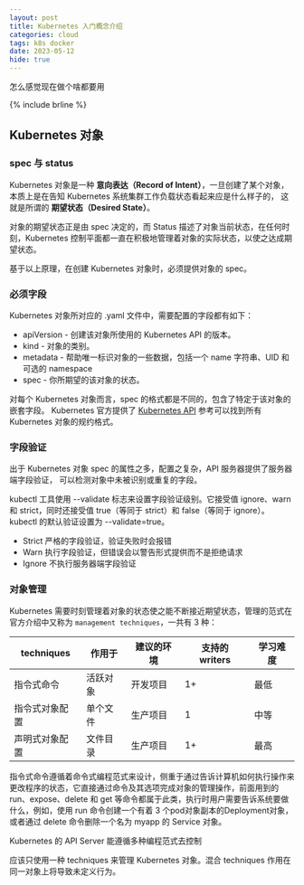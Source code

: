 ```yaml
---
layout: post
title: Kubernetes 入门概念介绍
categories: cloud
tags: k8s docker
date: 2023-05-12
hide: true
---
```


怎么感觉现在做个啥都要用

{% include brline %}

## Kubernetes 对象

### spec 与 status

Kubernetes 对象是一种 __意向表达（Record of Intent）__，一旦创建了某个对象，本质上是在告知 Kubernetes 系统集群工作负载状态看起来应是什么样子的， 这就是所谓的 __期望状态（Desired State）__。

对象的期望状态正是由 spec 决定的，而 Status 描述了对象当前状态，在任何时刻，Kubernetes 控制平面都一直在积极地管理着对象的实际状态，以使之达成期望状态。

基于以上原理，在创建 Kubernetes 对象时，必须提供对象的 spec。

### 必须字段

Kubernetes 对象所对应的 .yaml 文件中，需要配置的字段都有如下：

- apiVersion - 创建该对象所使用的 Kubernetes API 的版本。
- kind - 对象的类别。
- metadata - 帮助唯一标识对象的一些数据，包括一个 name 字符串、UID 和可选的 namespace
- spec - 你所期望的该对象的状态。

对每个 Kubernetes 对象而言，spec 的格式都是不同的，包含了特定于该对象的嵌套字段。 Kubernetes 官方提供了 [Kubernetes API][k8s-api] 参考可以找到所有 Kubernetes 对象的规约格式。

### 字段验证 

出于 Kubernetes 对象 spec 的属性之多，配置之复杂，API 服务器提供了服务器端字段验证， 可以检测对象中未被识别或重复的字段。

kubectl 工具使用 --validate 标志来设置字段验证级别。它接受值 ignore、warn 和 strict，同时还接受值 true（等同于 strict）和 false（等同于 ignore）。kubectl 的默认验证设置为 --validate=true。

- Strict 严格的字段验证，验证失败时会报错
- Warn 执行字段验证，但错误会以警告形式提供而不是拒绝请求
- Ignore 不执行服务器端字段验证

### 对象管理

Kubernetes 需要时刻管理着对象的状态使之能不断接近期望状态，管理的范式在官方介绍中又称为 `management techniques`，一共有 3 种：


| techniques     | 作用于   | 建议的环境 | 支持的 writers | 学习难度 |
| -------------- | -------- | ---------- | ---------- | -------- |
| 指令式命令     | 活跃对象 | 开发项目   | 1+         | 最低     |
| 指令式对象配置 | 单个文件 | 生产项目   | 1          | 中等     |
| 声明式对象配置 | 文件目录 | 生产项目   | 1+         | 最高     |

指令式命令遵循着命令式编程范式来设计，侧重于通过告诉计算机如何执行操作来更改程序的状态，它直接通过命令及其选项完成对象的管理操作，前面用到的 run、expose、delete 和 get 等命令都属于此类，执行时用户需要告诉系统要做什么，例如，使用 run 命令创建一个有着 3 个pod对象副本的Deployment对象，或者通过 delete 命令删除一个名为 myapp 的 Service 对象。





Kubernetes 的 API Server 能遵循多种编程范式去控制

应该只使用一种 techniques 来管理 Kubernetes 对象。混合 techniques 作用在同一对象上将导致未定义行为。








[k8s-api]: https://kubernetes.io/zh-cn/docs/reference/kubernetes-api/workload-resources/